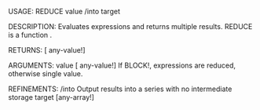 USAGE:
     REDUCE value /into target

DESCRIPTION:
     Evaluates expressions and returns multiple results.
     REDUCE is a function .

RETURNS: [<opt> any-value!]

ARGUMENTS:
    value [<opt> any-value!]
        If BLOCK!, expressions are reduced, otherwise single value.

REFINEMENTS:
    /into
        Output results into a series with no intermediate storage
    target [any-array!]
